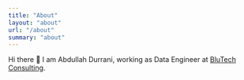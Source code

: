 ```yaml
---
title: "About"
layout: "about"
url: "/about"
summary: "about"
---
```


Hi there 👋
I am Abdullah Durrani, working as Data Engineer at [BluTech Consulting](https://www.blutechconsulting.com/). 
